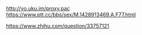 
http://yo.uku.im/proxy.pac
https://www.ptt.cc/bbs/sex/M.1428913469.A.F77.html



https://www.zhihu.com/question/33757121
